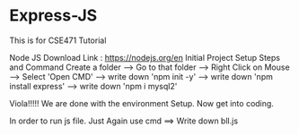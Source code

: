 # Express-JS
 This is for CSE471 Tutorial


Node JS Download Link : https://nodejs.org/en
Initial Project Setup Steps and Command
Create a folder --> Go to that folder --> Right Click on Mouse --> Select 'Open CMD'  -->  write down 'npm init -y' --> write down 'npm install express' --> write down 'npm i mysql2'  

Viola!!!!! We are done with the environment Setup. Now get into coding.

In order to run js file. Just Again use cmd ==> Write down bll.js

